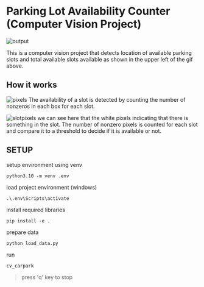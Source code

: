 # Parking Lot Availability Counter (Computer Vision Project)

![output](https://user-images.githubusercontent.com/103622027/229244210-d41a1e83-2885-4424-ab13-2be75779c8f4.gif)

This is a computer vision project that detects location of available parking slots and total available slots available as shown in the upper left of the gif above.

## How it works
![pixels](https://i.imgur.com/VbOfkWG.png)
The availability of a slot is detected by counting the number of nonzeros in each box for each slot.

![slotpixels](https://i.imgur.com/2gjmPk1.png)
we can see here that the white pixels indicating that there is something in the slot. The number of nonzero pixels is counted for each slot and compare it to a threshold to decide if it is available or not.

## SETUP
setup environment using venv
```shell
python3.10 -m venv .env
```

load project environment (windows)
```shell
.\.env\Scripts\activate
```

install required libraries
```shell
pip install -e .
```

prepare data
```shell
python load_data.py
```

run
```shell
cv_carpark
```
>press 'q' key to stop